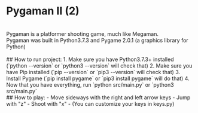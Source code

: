 # Pygaman II (2)
<br>
Pygaman is a platformer shooting game, much like Megaman.<br>
Pygaman was built in Python3.7.3 and Pygame 2.0.1 (a graphics library for Python) <br>
<br>
## How to run project:
1. Make sure you have Python3.7.3+ installed (`python --version` or `python3 --version` will check that)
2. Make sure you have Pip installed (`pip --version` or `pip3 --version` will check that)
3. Install Pygame (`pip install pygame` or `pip3 install pygame` will do that)
4. Now that you have everything, run `python src/main.py` or `python3 src/main.py`
<br>
## How to play:
- Move sideways with the right and left arrow keys
- Jump with "z"
- Shoot with "x"
- (You can customize your keys in keys.py)
